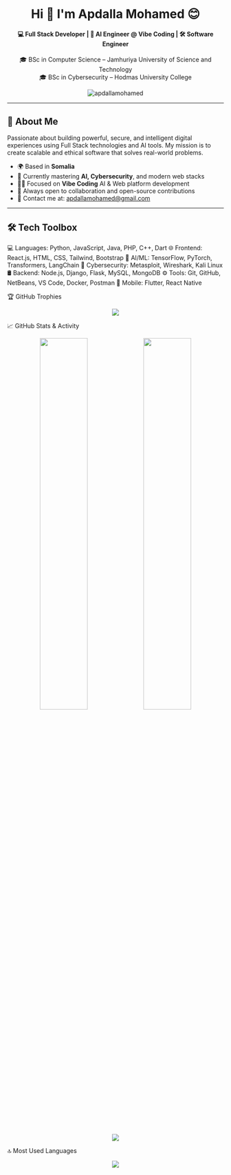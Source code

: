 <h1 align="center">Hi 👋 I'm Apdalla Mohamed 😊</h1>

<h4 align="center">💻 Full Stack Developer | 🤖 AI Engineer @ Vibe Coding | 🛠️ Software Engineer</h4>
<p align="center">
🎓 BSc in Computer Science – Jamhuriya University of Science and Technology <br>
🎓 BSc in Cybersecurity – Hodmas University College
</p>

<p align="center">
  <img src="https://komarev.com/ghpvc/?username=apdallamohamed&label=Profile%20views&color=0e75b6&style=flat" alt="apdallamohamed" />
</p>

---

## 🌟 About Me

Passionate about building powerful, secure, and intelligent digital experiences using Full Stack technologies and AI tools. My mission is to create scalable and ethical software that solves real-world problems.

- 🌍 Based in **Somalia**
- 🧠 Currently mastering **AI, Cybersecurity**, and modern web stacks
- 👨‍💻 Focused on **Vibe Coding** AI & Web platform development
- 🤝 Always open to collaboration and open-source contributions
- 💬 Contact me at: [apdallamohamed@gmail.com](mailto:apdallamohamed@gmail.com)

---

## 🛠️ Tech Toolbox


💻 Languages: Python, JavaScript, Java, PHP, C++, Dart
🌐 Frontend: React.js, HTML, CSS, Tailwind, Bootstrap
🧠 AI/ML: TensorFlow, PyTorch, Transformers, LangChain
🔐 Cybersecurity: Metasploit, Wireshark, Kali Linux
🛢️ Backend: Node.js, Django, Flask, MySQL, MongoDB
⚙️ Tools: Git, GitHub, NetBeans, VS Code, Docker, Postman
📱 Mobile: Flutter, React Native



🏆 GitHub Trophies
<p align="center"> <img src="https://github-profile-trophy.vercel.app/?username=apdallamohamed&theme=algolia&no-frame=true&no-bg=true&margin-w=10" /> </p>

📈 GitHub Stats & Activity
<p align="center"> <img src="https://github-readme-stats.vercel.app/api?username=apdallamohamed&show_icons=true&theme=default&bg_color=00000000" width="47%"/> <img src="https://github-readme-streak-stats.herokuapp.com/?user=apdallamohamed&theme=default&background=FFFFFF00" width="47%" /> </p> <p align="center"> <img src="https://github-readme-activity-graph.cyclic.app/graph?username=apdallamohamed&theme=react-light" /> </p>

🔝 Most Used Languages
<p align="center"> <img src="https://github-readme-stats.vercel.app/api/top-langs/?username=apdallamohamed&layout=compact&theme=default&bg_color=FFFFFF00" /> </p>

